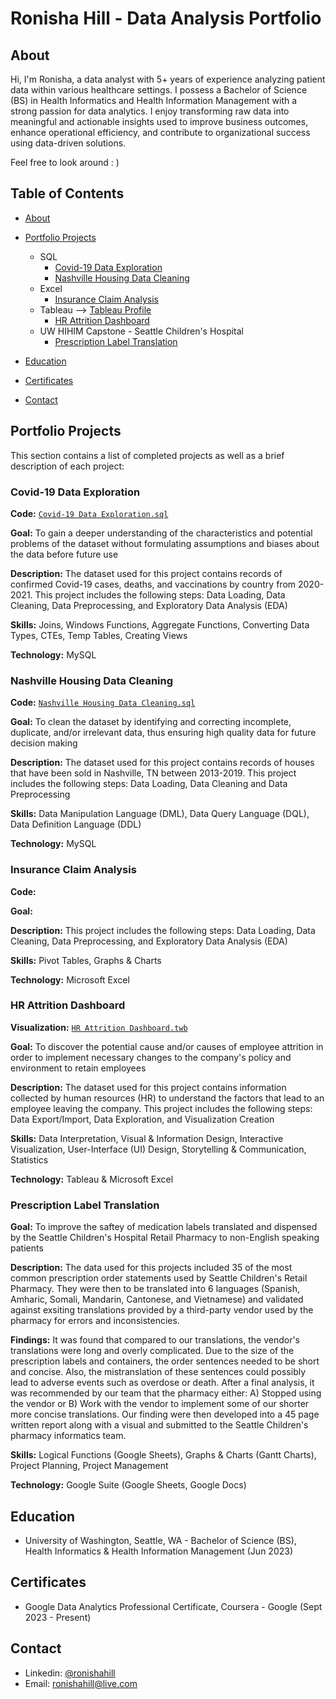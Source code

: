 # Ronisha Hill - Data Analysis Portfolio

## About
Hi, I'm Ronisha, a data analyst with 5+ years of experience analyzing patient data within various healthcare settings. I possess a Bachelor of Science (BS) in Health Informatics and Health Information Management with a strong passion for data analytics. I enjoy transforming raw data into meaningful and actionable insights used to improve business outcomes, enhance operational efficiency, and contribute to organizational success using data-driven solutions.

Feel free to look around : )

## Table of Contents
- [About](https://github.com/ronishahill/Data-Analysis-Portfolio/blob/main/README.md#about)
  
- [Portfolio Projects](https://github.com/ronishahill/Data-Analysis-Portfolio/blob/main/README.md#portfolio-projects)
   - SQL
     - [Covid-19 Data Exploration](https://github.com/ronishahill/Data-Analysis-Portfolio/blob/main/README.md#covid-19-data-exploration)
     - [Nashville Housing Data Cleaning](https://github.com/ronishahill/Data-Analysis-Portfolio/blob/main/README.md#nashville-housing-data-cleaning)
   - Excel
     - [Insurance Claim Analysis](https://github.com/ronishahill/Data-Analysis-Portfolio/blob/main/README.md#insurance-claim-analysis)
   - Tableau --> [Tableau Profile](https://public.tableau.com/app/profile/ronishahill)
     - [HR Attrition Dashboard](https://github.com/ronishahill/Data-Analysis-Portfolio/blob/main/README.md#hr-attrition-dashboard)
  - UW HIHIM Capstone - Seattle Children's Hospital
     - [Prescription Label Translation](https://github.com/ronishahill/Data-Analysis-Portfolio/blob/main/README.md#prescription-label-translation)
     
- [Education](https://github.com/ronishahill/Data-Analysis-Portfolio/blob/main/README.md#education)
  
- [Certificates](https://github.com/ronishahill/Data-Analysis-Portfolio/blob/main/README.md#certificates)
  
- [Contact](https://github.com/ronishahill/Data-Analysis-Portfolio/blob/main/README.md#contact)

## Portfolio Projects
This section contains a list of completed projects as well as a brief description of each project:

### Covid-19 Data Exploration

**Code:** [`Covid-19 Data Exploration.sql`](https://github.com/ronishahill/Portfolio-Projects/blob/main/Covid-19%20Data%20Exploration.sql)

**Goal:** To gain a deeper understanding of the characteristics and potential problems of the dataset without formulating assumptions and biases about the data before future use 

**Description:** The dataset used for this project contains records of confirmed Covid-19 cases, deaths, and vaccinations by country from 2020-2021. This project includes the following steps: Data Loading, Data Cleaning, Data Preprocessing, and Exploratory Data Analysis (EDA)

**Skills:** Joins, Windows Functions, Aggregate Functions, Converting Data Types, CTEs, Temp Tables, Creating Views

**Technology:** MySQL

### Nashville Housing Data Cleaning

**Code:** [`Nashville Housing Data Cleaning.sql`](https://github.com/ronishahill/Portfolio-Projects/blob/main/Nashville%20Housing%20Data%20Cleaning.sql)

**Goal:** To clean the dataset by identifying and correcting incomplete, duplicate, and/or irrelevant data, thus ensuring high quality data for future decision making 

**Description:** The dataset used for this project contains records of houses that have been sold in Nashville, TN between 2013-2019. This project includes the following steps: Data Loading, Data Cleaning and Data Preprocessing

**Skills:** Data Manipulation Language (DML), Data Query Language (DQL), Data Definition Language (DDL)

**Technology:** MySQL

### Insurance Claim Analysis

**Code:** 

**Goal:**

**Description:** This project includes the following steps: Data Loading, Data Cleaning, Data Preprocessing, and Exploratory Data Analysis (EDA)

**Skills:** Pivot Tables, Graphs & Charts

**Technology:** Microsoft Excel

### HR Attrition Dashboard

**Visualization:** [`HR Attrition Dashboard.twb`](https://public.tableau.com/app/profile/ronishahill/viz/HRAttritionDashboard_16969048581520/Dashboard1)

**Goal:** To discover the potential cause and/or causes of employee attrition in order to implement necessary changes to the company's policy and environment to retain employees

**Description:** The dataset used for this project contains information collected by human resources (HR) to understand the factors that lead to an employee leaving the company. This project includes the following steps: Data Export/Import, Data Exploration, and Visualization Creation 

**Skills:** Data Interpretation, Visual & Information Design, Interactive Visualization, User-Interface (UI) Design, Storytelling & Communication, Statistics

**Technology:** Tableau & Microsoft Excel

### Prescription Label Translation

**Goal:** To improve the saftey of medication labels translated and dispensed by the Seattle Children's Hospital Retail Pharmacy to non-English speaking patients

**Description:** The data used for this projects included 35 of the most common prescription order statements used by Seattle Children's Retail Pharmacy. They were then to be translated into 6 languages (Spanish, Amharic, Somali, Mandarin, Cantonese, and Vietnamese) and validated against exsiting translations provided by a third-party vendor used by the pharmacy for errors and inconsistencies. 

**Findings:** It was found that compared to our translations, the vendor's translations were long and overly complicated. Due to the size of the prescription labels and containers, the order sentences needed to be short and concise. Also, the mistranslation of these sentences could possibly lead to adverse events such as overdose or death. After a final analysis, it was recommended by our team that the pharmacy either: A) Stopped using the vendor or B) Work with the vendor to implement some of our shorter more concise translations. Our finding were then developed into a 45 page written report along with a visual and submitted to the Seattle Children's pharmacy informatics team.

**Skills:** Logical Functions (Google Sheets), Graphs & Charts (Gantt Charts), Project Planning, Project Management 

**Technology:** Google Suite (Google Sheets, Google Docs)


## Education
- University of Washington, Seattle, WA - Bachelor of Science (BS), Health Informatics & Health Information Management (Jun 2023)               

## Certificates
- Google Data Analytics Professional Certificate, Coursera - Google (Sept 2023 - Present)

## Contact
- Linkedin: [@ronishahill](https://www.linkedin.com/in/ronishahill/)
- Email: ronishahill@live.com
